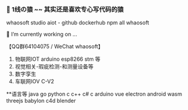 ### 🤔 1线の猿 ~~ 其实还是喜欢专心写代码的猿

whaosoft studio aiot - github dockerhub npm all whaosoft

🔭 I’m currently working on ...

【QQ群64104075 / WeChat whaosoft】   
1. 物联网IOT arduino esp8266 stm 等
2. 视觉相关-瑕疵检测-和测量设备等
3. 数字孪生
4. 车联网IOV C-V2    

**语言等
java go python c c++ c# c arduino vue electron android wasm threejs babylon c4d blender

<!--
**whaosoft/whaosoft** is a ✨ _special_ ✨ repository because its `README.md` (this file) appears on your GitHub profile.

Here are some ideas to get you started:

- 🔭 I’m currently working on ...
- 🌱 I’m currently learning ...
- 👯 I’m looking to collaborate on ...
- 🤔 I’m looking for help with ...
- 💬 Ask me about ...
- 📫 How to reach me: ...
- 😄 Pronouns: ...
- ⚡ Fun fact: ...
-->
